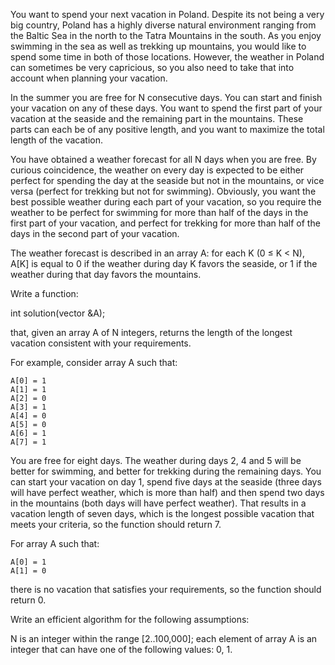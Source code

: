 You want to spend your next vacation in Poland. Despite its not being a very big country, Poland has a highly diverse natural environment ranging from the Baltic Sea in the north to the Tatra Mountains in the south. As you enjoy swimming in the sea as well as trekking up mountains, you would like to spend some time in both of those locations. However, the weather in Poland can sometimes be very capricious, so you also need to take that into account when planning your vacation.

In the summer you are free for N consecutive days. You can start and finish your vacation on any of these days. You want to spend the first part of your vacation at the seaside and the remaining part in the mountains. These parts can each be of any positive length, and you want to maximize the total length of the vacation.

You have obtained a weather forecast for all N days when you are free. By curious coincidence, the weather on every day is expected to be either perfect for spending the day at the seaside but not in the mountains, or vice versa (perfect for trekking but not for swimming). Obviously, you want the best possible weather during each part of your vacation, so you require the weather to be perfect for swimming for more than half of the days in the first part of your vacation, and perfect for trekking for more than half of the days in the second part of your vacation.

The weather forecast is described in an array A: for each K (0 ≤ K < N), A[K] is equal to 0 if the weather during day K favors the seaside, or 1 if the weather during that day favors the mountains.

Write a function:

int solution(vector<int> &A);

that, given an array A of N integers, returns the length of the longest vacation consistent with your requirements.

For example, consider array A such that:

    A[0] = 1
    A[1] = 1
    A[2] = 0
    A[3] = 1
    A[4] = 0
    A[5] = 0
    A[6] = 1
    A[7] = 1
You are free for eight days. The weather during days 2, 4 and 5 will be better for swimming, and better for trekking during the remaining days. You can start your vacation on day 1, spend five days at the seaside (three days will have perfect weather, which is more than half) and then spend two days in the mountains (both days will have perfect weather). That results in a vacation length of seven days, which is the longest possible vacation that meets your criteria, so the function should return 7.

For array A such that:

    A[0] = 1
    A[1] = 0
there is no vacation that satisfies your requirements, so the function should return 0.

Write an efficient algorithm for the following assumptions:

N is an integer within the range [2..100,000];
each element of array A is an integer that can have one of the following values: 0, 1.
